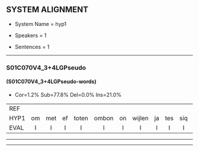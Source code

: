 
## SYSTEM ALIGNMENT

- System Name = hyp1

- Speakers = 1

- Sentences = 1

---

### S01C070V4_3+4LGPseudo

#### (S01C070V4_3+4LGPseudo-words)

- Cor=1.2%	Sub=77.8%	Del=0.0%	Ins=21.0%

|  |  |  |  |  |  |  |  |  |  |  |  |  |  |  |  |  |  |  |  |  |  |  |  |  |  |  |  |  |  |  |  |  |  |  |  |  |  |  |  |  |  |  |  |  |  |  |  |  |  |  |  |  |  |  |  |  |  |  |  |  |  |  |  |  |  |  |  |  |  |  |  |  |  |  |  |  |  |  |  |  |  |
|:--- |:---:|:---:|:---:|:---:|:---:|:---:|:---:|:---:|:---:|:---:|:---:|:---:|:---:|:---:|:---:|:---:|:---:|:---:|:---:|:---:|:---:|:---:|:---:|:---:|:---:|:---:|:---:|:---:|:---:|:---:|:---:|:---:|:---:|:---:|:---:|:---:|:---:|:---:|:---:|:---:|:---:|:---:|:---:|:---:|:---:|:---:|:---:|:---:|:---:|:---:|:---:|:---:|:---:|:---:|:---:|:---:|:---:|:---:|:---:|:---:|:---:|:---:|:---:|:---:|:---:|:---:|:---:|:---:|:---:|:---:|:---:|:---:|:---:|:---:|:---:|:---:|:---:|:---:|:---:|:---:|:---:|
| REF |  |  |  |  |  |  |  |  |  |  |  |  |  |  |  |  |  | ometuif | toejietsen | * | * | oonwijlen | jattesiet | nurudien | stoenydaas | deuveltek | * | * | juitonie | * | gevijdel | sidowaan | spekkeraai | wachteniek | verpierik | nappegreeuw | * | * | * | mantaroen | * | schielendaspen | crobeklunker | kabbestepen | * | verwarig | ooiebiekje | * | fandelig | * | jalekrewen | smoralij | zeekvlachine | * | kanaroe | toineetlijgen | * | meitsegrok | kantelogsten | ondermind | * | * | * | choporatie | * | zennebral | ijraspangen | blottenduuf | * | * | * | girdofhaalder | * | tobbermoeit | poentalschouden | havedil | * | verbrakkertje | * | gerauwejaak | hapeneren |
| HYP1 | om | met | ef | toten | ombon | on | wijlen | ja | tes | siq | n | gru | dien | stoni | das | de | vetek | ja | j | ton | geveidel | si | dou | el | sdekkeray | wachtteniek | voor | peric | natehriw | nata | na | metagoon | gon | schelendaspen | krode | klunter | kaddes | tenten | stip | verwaring | oii | picia | van | deling | ja | jal | krewen | smorailar | giq | a | flaci | canaro | toneen | lijgen | met | cergok | kanteslogsten | onder | mind | shop | sopo | rati | rati | sinebel | heraspen | en | blo | loten | de | deuf | girto | helder | tobber | mot | poentalsgouden | havil | vetil | verbrakkertje | ga | grouwjak | hepener |
| EVAL | I | I | I | I | I | I | I | I | I | I | I | I | I | I | I | I | I | S | S | S | S | S | S | S | S | S | S | S | S | S | S | S | S | S | S | S | S | S | S | S | S | S | S | S | S | S | S | S | S | S | S | S | S | S | S | S | S | S | S | S | S | S | S | S | S | S | S | S | S | S | S | S | S | S | S | S | S |  | S | S | S |
---

---
